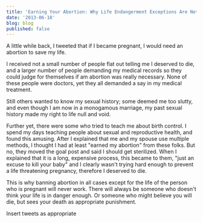 ```yaml
---
title: 'Earning Your Abortion: Why Life Endangerment Exceptions Are Not Enough'
date: '2013-06-18'
blog: blog
published: false
---
```


<!--more-->
A little while back, I tweeted that if I became pregnant, I would need an abortion to save my life.

I received not a small number of people flat out telling me I deserved to die, and a larger number of people demanding my medical records so they could judge for themselves if am abortion was really necessary. None of these people were doctors, yet they all demanded a say in my medical treatment.

Still others wanted to know my sexual history; some deemed me too slutty, and even though I am now in a monogamous marriage, my past sexual history made my right to life null and void. 

Further yet, there were some who tried to teach me about birth control. I spend my days teaching people about sexual and reproductive health, and found this amusing. After I explained that me and my spouse use multiple methods, I thought I had at least "earned my abortion" from these folks. But no, they moved the goal post and said I should get sterilized. When I explained that it is a long, expensive process, this became to them, "just an excuse to kill your baby" and I clearly wasn't trying hard enough to prevent a life threatening pregnancy, therefore I deserved to die.

This is why banning abortion in all cases except for the life of the person who is pregnant will never work. There will always be someone who doesn't think your life is in danger enough. Or someone who might believe you will die, but sees your death as appropriate punishment.

Insert tweets as appropriate
